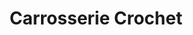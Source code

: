 ---
title: "Carrosserie Crochet"
url: /cran-gevrier/carrosserie-crochet/
shop: réparation de voitures
---